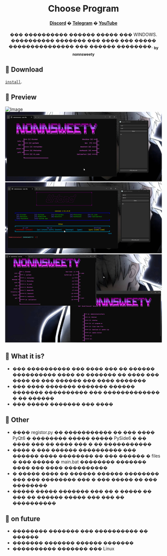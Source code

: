 <h1 align="center">Choose Program</h1>

<h4 align="center">
  <a href="https://discord.com/invite/SFcSqZatPa" target="_blank">Discord</a>
  �
  <a href="https://t.me/Trash_sweetyyy" target="_blank">Telegram</a>
  �
  <a href="https://www.youtube.com/channel/UCeXL-Anplc8_IthxRIIHm7w" target="_blank">YouTube</a>
</h4>

<p align="center"> ��� ���������� ������ ����� ��� WINDOWS. ���������� ������� ��� ���� ��� ����� ��������������� ��� ������ ��������. <sub><b>by nonnsweety</b></sub>
</p>

## :star2: Download

[`install`](https://github.com/Fafnot/Choose_program/raw/main/for_convenience/color_6_lines.txt).

## :star2: Preview

![Image](for_README_file/image/registor_window.png)
![Image](for_README_file/image/registor_user_window.png)
![Image](for_README_file/image/registor_admin_window.png)
![Image](for_README_file/image/next_comand_window.png)

## :star2: What it is?

- ��� ���������� ��� ���� ��� �� ������ ���������� ���� �� ������� �� ���� ��� ���� �� ��� ������ ��� ���� �������
- ��� ���� ������� ������� ������ ������� ���������� ��� ������������� � �� ������
- ��� ����� ������� ��� ����

## :star2: Other

- ���� registor.py �� ����������� �� ��� ���� PyQt6 � �������� ����� ����� PySide6 � �� ���� ��� �� ���� ��� � �� �����������
- ���� � ��� ������ ���������� ��� ������ ���� �������� �� ��� ������ � files � ��� ����� � main.bat �������� ������� ���� ��� ���� ����������
- � ����� ���� �� ������ ������ �������� ��� ��� �������� ��� � ��� ����� �� ��� ��������
- ����� ����� ������� ��� �� � ����� �� ��� �� ������ ����� ��� ��� �� ����������

## :star2: on future

- �������� ������� ��� ���������� �� ������
- ������� ������� ������ �������
- ���������� ������� ��� Linux

